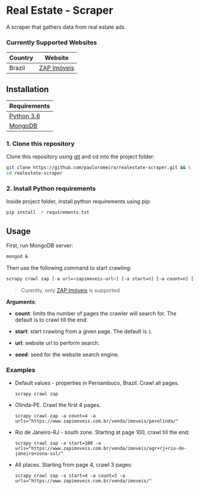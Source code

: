 # Real Estate - Scraper
A scraper that gathers data from real estate ads.

### Currently Supported Websites

|Country|Website|
|-|-|
|Brazil|[ZAP Imóveis](https://www.zapimoveis.com.br/)|

## Installation
|Requirements|
|-|
|[Python 3.6](https://www.python.org/)|
|[MongoDB](https://www.mongodb.com/) |

### 1. Clone this repository
Clone this repository using [git](https://git-scm.com/) and cd into the project folder:
```sh
git clone https://github.com/pauloromeira/realestate-scraper.git && \
cd realestate-scraper
```

### 2. Install Python requirements
Inside project folder, install python requirements using pip:
```sh
pip install -r requirements.txt
```

## Usage

First, run MongoDB server:
```sh
mongod &
```

Then use the following command to start crawling:

```sh
scrapy crawl zap [-a url=<zapimoveis-url>] [-a start=n] [-a count=n] [-a seed=<seed>]
```
> Curently, only [ZAP Imóveis](https://www.zapimoveis.com.br/) is supported  

**Arguments**:

* **count**: limits the number of pages the crawler will search for. The default is to crawl till the end.

* **start**: start crawling from a given page. The default is `1`.

* **url**: website url to perform search.

* **seed**: seed for the website search engine.

### Examples

* Default values - properties in Pernambuco, Brazil. Crawl all pages.
  ```
  scrapy crawl zap
  ```

* Olinda-PE. Crawl the first 4 pages.
  ```
  scrapy crawl zap -a count=4 -a urls="https://www.zapimoveis.com.br/venda/imoveis/pe+olinda/"
  ```

* Rio de Janeiro-RJ - south zone. Starting at page 100, crawl till the end:
  ```
  scrapy crawl zap -a start=100 -a urls="https://www.zapimoveis.com.br/venda/imoveis/agr+rj+rio-de-janeiro+zona-sul/"
  ```

* All places. Starting from page 4, crawl 3 pages:
  ```
  scrapy crawl zap -a start=4 -a count=3 -a urls="https://www.zapimoveis.com.br/venda/imoveis/"
  ```

